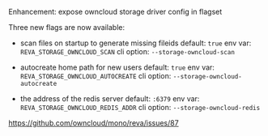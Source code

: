 Enhancement: expose owncloud storage driver config in flagset

Three new flags are now available:

- scan files on startup to generate missing fileids
  default: `true`
  env var: `REVA_STORAGE_OWNCLOUD_SCAN`
  cli option: `--storage-owncloud-scan`

- autocreate home path for new users
  default: `true`
  env var: `REVA_STORAGE_OWNCLOUD_AUTOCREATE`
  cli option: `--storage-owncloud-autocreate`

- the address of the redis server
  default: `:6379`
  env var: `REVA_STORAGE_OWNCLOUD_REDIS_ADDR`
  cli option: `--storage-owncloud-redis`

https://github.com/owncloud/mono/reva/issues/87
